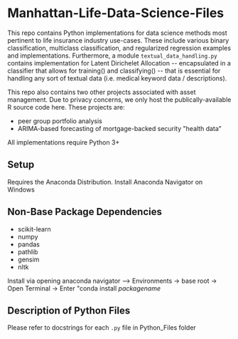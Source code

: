 # Manhattan-Life-Data-Science-Files
This repo contains Python implementations for data science methods most pertinent to life insurance industry use-cases. 
These include various binary classification, multiclass classification, and regularized regression examples and implementations. 
Furthermore, a module `textual_data_handling.py` contains implementation for Latent Dirichelet Allocation -- encapsulated in a classifier that allows for training() and classifying() -- that is essential for handling any sort of textual data (i.e. medical keyword data / descriptions). 

This repo also contains two other projects associated with asset management. Due to privacy concerns, we only host the publically-available R source code here. These projects are: 
  * peer group portfolio analysis
  * ARIMA-based forecasting of mortgage-backed security "health data"

All implementations require Python 3+

## Setup 
Requires the Anaconda Distribution. Install Anaconda Navigator on Windows 

## Non-Base Package Dependencies 
- scikit-learn 
- numpy 
- pandas 
- pathlib 
- gensim
- nltk 

Install via opening anaconda navigator --> Environments -> base root -> Open Terminal -> Enter "conda install *packagename*
  
  
  
## Description of Python Files 
Please refer to docstrings for each `.py` file in Python_Files folder 




